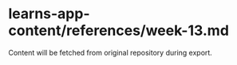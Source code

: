 # learns-app-content/references/week-13.md

Content will be fetched from original repository during export.